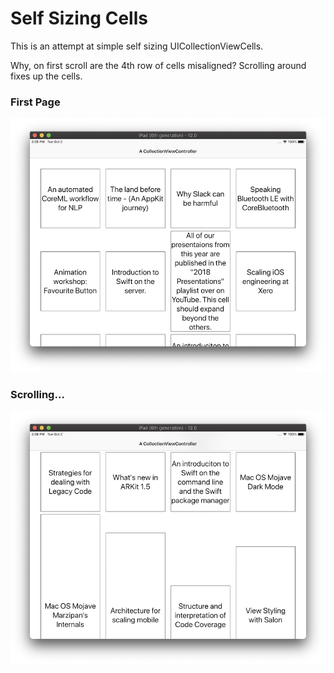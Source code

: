 # Self Sizing Cells

This is an attempt at simple self sizing UICollectionViewCells.

Why, on first scroll are the 4th row of cells misaligned? Scrolling around fixes up the cells. 

### First Page

![](example.png)

### Scrolling...

![](example2.png)
